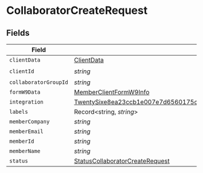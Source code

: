 # CollaboratorCreateRequest


## Fields

| Field                                                                                                                                                                     | Type                                                                                                                                                                      | Required                                                                                                                                                                  | Description                                                                                                                                                               |
| ------------------------------------------------------------------------------------------------------------------------------------------------------------------------- | ------------------------------------------------------------------------------------------------------------------------------------------------------------------------- | ------------------------------------------------------------------------------------------------------------------------------------------------------------------------- | ------------------------------------------------------------------------------------------------------------------------------------------------------------------------- |
| `clientData`                                                                                                                                                              | [ClientData](../../models/shared/clientdata.md)                                                                                                                           | :heavy_minus_sign:                                                                                                                                                        | N/A                                                                                                                                                                       |
| `clientId`                                                                                                                                                                | *string*                                                                                                                                                                  | :heavy_check_mark:                                                                                                                                                        | N/A                                                                                                                                                                       |
| `collaboratorGroupId`                                                                                                                                                     | *string*                                                                                                                                                                  | :heavy_minus_sign:                                                                                                                                                        | N/A                                                                                                                                                                       |
| `formW9Data`                                                                                                                                                              | [MemberClientFormW9Info](../../models/shared/memberclientformw9info.md)                                                                                                   | :heavy_minus_sign:                                                                                                                                                        | N/A                                                                                                                                                                       |
| `integration`                                                                                                                                                             | [TwentySixe8ea23ccb1e007e7d6560175c7e75c768dac34727b7fe1d834ca24b8221ef4](../../models/shared/twentysixe8ea23ccb1e007e7d6560175c7e75c768dac34727b7fe1d834ca24b8221ef4.md) | :heavy_minus_sign:                                                                                                                                                        | N/A                                                                                                                                                                       |
| `labels`                                                                                                                                                                  | Record<string, *string*>                                                                                                                                                  | :heavy_minus_sign:                                                                                                                                                        | N/A                                                                                                                                                                       |
| `memberCompany`                                                                                                                                                           | *string*                                                                                                                                                                  | :heavy_minus_sign:                                                                                                                                                        | N/A                                                                                                                                                                       |
| `memberEmail`                                                                                                                                                             | *string*                                                                                                                                                                  | :heavy_minus_sign:                                                                                                                                                        | N/A                                                                                                                                                                       |
| `memberId`                                                                                                                                                                | *string*                                                                                                                                                                  | :heavy_minus_sign:                                                                                                                                                        | N/A                                                                                                                                                                       |
| `memberName`                                                                                                                                                              | *string*                                                                                                                                                                  | :heavy_minus_sign:                                                                                                                                                        | N/A                                                                                                                                                                       |
| `status`                                                                                                                                                                  | [StatusCollaboratorCreateRequest](../../models/shared/statuscollaboratorcreaterequest.md)                                                                                 | :heavy_minus_sign:                                                                                                                                                        | N/A                                                                                                                                                                       |